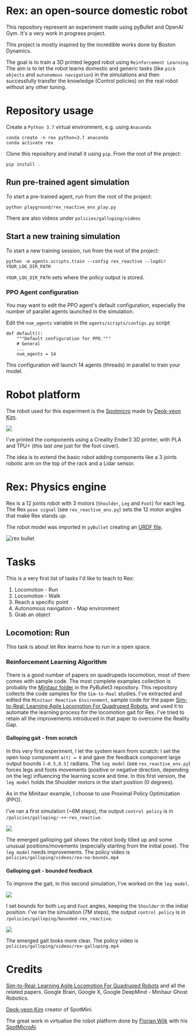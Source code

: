 # Rex: an open-source domestic robot
This repository represent an experiment made using pyBullet and OpenAI Gym. It's a very work in progress project.

This project is mostly inspired by the incredible works done by Boston Dynamics.

The goal is to train a 3D printed legged robot using `Reinforcement Learning`. The aim is to let the robot learns 
domestic and generic tasks (like `pick objects` and `autonomous navigation`) in the simulations and then successfully
transfer the knowledge (Control policies) on the real robot without any other tuning.

# Repository usage
Create a `Python 3.7` virtual environment, e.g. using `Anaconda`
```
conda create -n rex python=3.7 anaconda
conda activate rex
```

Clone this repository and install it using `pip`. From the root of the project:
```
pip install .
```
## Run pre-trained agent simulation
To start a pre-trained agent, run from the root of the project:

```
python playground/rex_reactive_env_play.py
```
There are also videos under `policies/galloping/videos`

## Start a new training simulation
To start a new training session, run from the root of the project:

```
python -m agents.scripts.train --config rex_reactive --logdir YOUR_LOG_DIR_PATH 
```

`YOUR_LOG_DIR_PATH` sets where the policy output is stored. 

### PPO Agent configuration
You may want to edit the PPO agent's default configuration, especially the number of parallel agents launched in the simulation. 

Edit the `num_agents` variable in the `agents/scripts/configs.py` script:

```
def default():
    """Default configuration for PPO."""
    # General
    ...
    num_agents = 14
```
This configuration will launch 14 agents (threads) in parallel to train your model.

# Robot platform
The robot used for this experiment is the [Spotmicro](https://www.thingiverse.com/thing:3445283) made by [Deok-yeon Kim](https://www.thingiverse.com/KDY0523/about).

[<img src="https://thingiverse-production-new.s3.amazonaws.com/assets/bf/af/74/db/83/complete_4.jpg">](https://www.thingiverse.com/thing:3445283)

I've printed the components using a Creality Ender3 3D printer, with PLA and TPU+ (this last one just for the foot 
cover).

The idea is to extend the basic robot adding components like a 3 joints robotic arm on the top of the rack and a 
Lidar sensor.

# Rex: Physics engine
Rex is a 12 joints robot with 3 motors (`Shoulder`, `Leg` and `Foot`) for each leg. 
The Rex `pose signal` (see ```rex_reactive_env.py```) sets the 12 motor angles that make Rex stands up.

The robot model was imported in `pyBullet` creating an [URDF file](./util/pybullet_data/assets/urdf/rex.urdf). 

![rex bullet](util/images/rex.png)

# Tasks
This is a very first list of tasks I'd like to teach to Rex:

1. Locomotion - Run
2. Locomotion - Walk
3. Reach a specific point
4. Autonomous navigation - Map environment
5. Grab an object

## Locomotion: Run
This task is about let Rex learns how to run in a open space. 
### Reinforcement Learning Algorithm
There is a good number of papers on quadrupeds locomotion, most of them comes with sample code. The most complete examples collection
 is probably the [Minitaur folder](https://github.com/bulletphysics/bullet3/tree/master/examples/pybullet/gym/pybullet_envs/minitaur) in the PyBullet3 repository. 
 This repository collects the code samples for the ```Sim-to-Real``` studies.
I've extracted and edited the ```Minitaur Reactive Environment```, sample code for the paper [Sim-to-Real: Learning Agile Locomotion For Quadruped Robots](https://arxiv.org/pdf/1804.10332.pdf), and used it 
to automate the learning process for the locomotion gait for Rex. I've tried to retain all the improvements introduced in that paper
 to overcome the Reality Gap. 

#### Galloping gait - from scratch
In this very first experiment, I let the system learn from scratch: I set the open loop component ```a(t) = 0``` and 
gave the feedback component large output bounds `[−0.5,0.5]` radians. The `leg model` (see ```rex_reactive_env.py```) 
forces legs and foots movements (positive or negative direction, depending on the leg) influencing the learning 
score and time. In this first version, the `leg model` holds the Shoulder motors in the start position (0 degrees).  

As in the Minitaur example, I choose to use Proximal Policy Optimization (PPO). 

I've ran a first simulation (~6M steps), the output `control policy` is in `/policies/galloping/-++-rex_reactive`. 

![](util/images/run.gif)

The emerged galloping gait shows the robot body tilled up and some unusual positions/movements (especially starting from the initial pose). The `leg model` needs improvements. 
The policy video is `policies/galloping/videos/rex-no-bounds.mp4`
#### Galloping gait - bounded feedback
To improve the gait, in this second simulation, I've worked on the `leg model`.

![](util/images/leg_model-bounds.png) 

I set bounds for both `Leg` and `Foot` angles, keeping the `Shoulder` in the initial position.
I've ran the simulation (7M steps), the output `control policy` is in `/policies/galloping/bounded-rex_reactive`. 

![](util/images/galloping.gif)

The emerged gait looks more clear. The policy video is `policies/galloping/videos/rex-galloping.mp4`
# Credits
[Sim-to-Real: Learning Agile Locomotion For Quadruped Robots](https://arxiv.org/pdf/1804.10332.pdf) and all the related papers. Google Brain, Google X, Google DeepMind - Minitaur Ghost Robotics.

[Deok-yeon Kim](https://www.thingiverse.com/KDY0523/about) creator of SpotMini.

The great work in virtualise the robot platform done by [Florian Wilk](https://github.com/FlorianWilk) with his [SpotMicroAI](https://github.com/FlorianWilk/SpotMicroAI).

